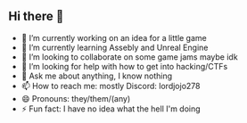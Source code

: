## Hi there 👋

- 🔭 I’m currently working on an idea for a little game
- 🌱 I’m currently learning Assebly and Unreal Engine 
- 👯 I’m looking to collaborate on some game jams maybe idk
- 🤔 I’m looking for help with how to get into hacking/CTFs
- 💬 Ask me about anything, I know nothing
- 📫 How to reach me: mostly Discord: lordjojo278
- 😄 Pronouns: they/them/(any)
- ⚡ Fun fact: I have no idea what the hell I'm doing

